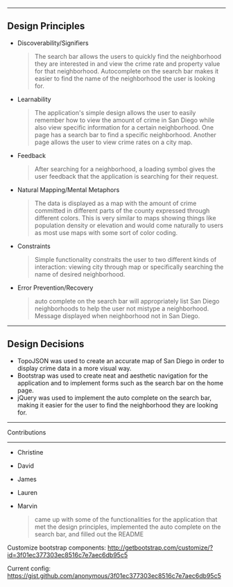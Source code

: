 --------------------
Design Principles
--------------------
* Discoverability/Signifiers
	> The search bar allows the users to quickly find the neighborhood they are interested in and view the crime rate and property value for that neighborhood. Autocomplete on the search bar makes it easier to find the name of the neighborhood the user is looking for.
* Learnability
	> The application's simple design allows the user to easily remember how to view the amount of crime in San Diego while also view specific information for a certain neighborhood. One page has a search bar to find a specific neighborhood. Another page allows the user to view crime rates on a city map.
* Feedback 
	> After searching for a neighborhood, a loading symbol gives the user feedback that the application is searching for their request.
* Natural Mapping/Mental Metaphors
	> The data is displayed as a map with the amount of crime committed in different parts of the county expressed through different colors. This is very similar to maps showing things like population density or elevation and would come naturally to users as most use maps with some sort of color coding.
* Constraints
	> Simple functionality constraits the user to two different kinds of interaction: viewing city through map or specifically searching the name of desired neighborhood.
* Error Prevention/Recovery 
	> auto complete on the search bar will appropriately list San Diego neighborhoods to help the user not mistype a neighborhood.
	> Message displayed when neighborhood not in San Diego.

-------------------
Design Decisions
-------------------
* TopoJSON was used to create an accurate map of San Diego in order to display crime data in a more visual way.
* Bootstrap was used to create neat and aesthetic navigation for the application and to implement forms such as the search bar on the home page.
* jQuery was used to implement the auto complete on the search bar, making it easier for the user to find the neighborhood they are looking for.

-------------------
Contributions
___________________

* Christine
	>
* David
	>
* James
	>
* Lauren
	>
* Marvin
	> came up with some of the functionalities for the application that met the design principles, implemented the auto complete on the search bar, and filled out the README

Customize bootstrap components:
http://getbootstrap.com/customize/?id=3f01ec377303ec8516c7e7aec6db95c5

Current config:
https://gist.github.com/anonymous/3f01ec377303ec8516c7e7aec6db95c5
